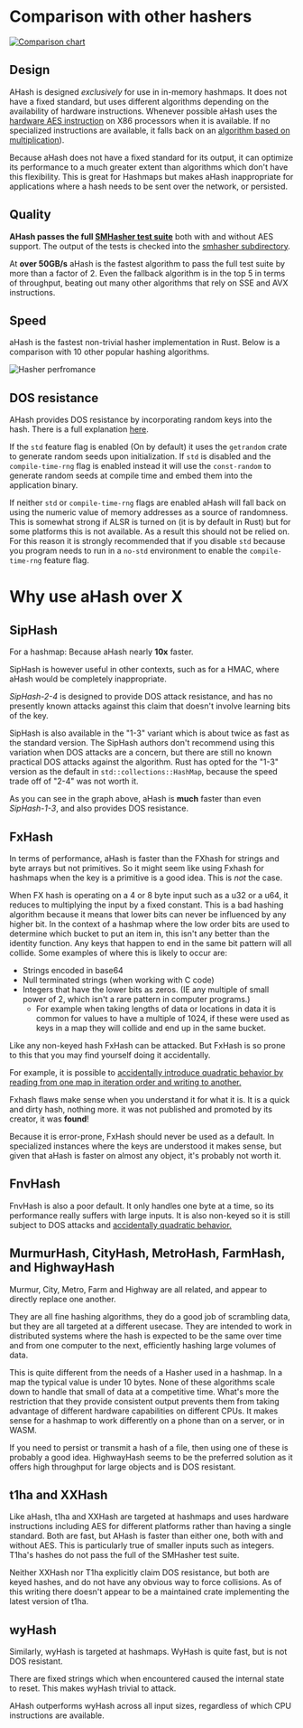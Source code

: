 
# Comparison with other hashers

[![Comparison chart](Table.png)](https://docs.google.com/spreadsheets/d/e/2PACX-1vSK7Li2nS-Bur9arAYF9IfT37MP-ohAe1v19lZu5fd9MajI1fSveLAQZyEie4Ea9k5-SWHTff7nL2DW/pubhtml?gid=0&single=true)

## Design

AHash is designed *exclusively* for use in in-memory hashmaps. It does not have a fixed standard, but uses different
algorithms depending on the availability of hardware instructions. Whenever possible aHash uses the [hardware AES instruction](https://en.wikipedia.org/wiki/AES_instruction_set)
on X86 processors when it is available. If no specialized instructions are available, it falls back on an
[algorithm based on multiplication](https://github.com/tkaitchuck/aHash/wiki/AHash-fallback-algorithm)).

Because aHash does not have a fixed standard for its output, it can optimize its performance to a much greater extent than
algorithms which don't have this flexibility. This is great for Hashmaps but makes aHash inappropriate for applications where
a hash needs to be sent over the network, or persisted.

## Quality

**AHash passes the full [SMHasher test suite](https://github.com/rurban/smhasher)** both with and without AES support.
The output of the tests is checked into the [smhasher subdirectory](../smhasher). 

At **over 50GB/s** aHash is the fastest algorithm to pass the full test suite by more than a factor of 2. 
Even the fallback algorithm is in the top 5 in terms of throughput, beating out many other algorithms that rely on SSE and AVX instructions.

## Speed

aHash is the fastest non-trivial hasher implementation in Rust. Below is a comparison with 10 other popular hashing algorithms.  

![Hasher perfromance](https://docs.google.com/spreadsheets/d/e/2PACX-1vSK7Li2nS-Bur9arAYF9IfT37MP-ohAe1v19lZu5fd9MajI1fSveLAQZyEie4Ea9k5-SWHTff7nL2DW/pubchart?oid=1323618938&format=image)

## DOS resistance

AHash provides DOS resistance by incorporating random keys into the hash. There is a full explanation [here](https://github.com/tkaitchuck/aHash/wiki/How-aHash-is-resists-DOS-attacks).

If the `std` feature flag is enabled (On by default) it uses the `getrandom` crate to generate random seeds upon initialization.
If `std` is disabled and the `compile-time-rng` flag is enabled instead it will use the `const-random` to generate random seeds 
at compile time and embed them into the application binary.  

If neither `std` or `compile-time-rng` flags are enabled aHash will fall back on using the numeric value of memory addresses as a source of randomness.
This is somewhat strong if ALSR is turned on (it is by default in Rust) but for some platforms this is not available.
As a result this should not be relied on. For this reason it is strongly recommended that if you disable `std` because you program needs to run in a 
`no-std` environment to enable the `compile-time-rng` feature flag.


# Why use aHash over X

## SipHash

For a hashmap: Because aHash nearly **10x** faster.

SipHash is however useful in other contexts, such as for a HMAC, where aHash would be completely inappropriate.

*SipHash-2-4* is designed to provide DOS attack resistance, and has no presently known attacks
against this claim that doesn't involve learning bits of the key.

SipHash is also available in the "1-3" variant which is about twice as fast as the standard version.
The SipHash authors don't recommend using this variation when DOS attacks are a concern, but there are still no known
practical DOS attacks against the algorithm. Rust has opted for the "1-3" version as the  default in `std::collections::HashMap`,
because the speed trade off of "2-4" was not worth it.

As you can see in the graph above, aHash is **much** faster than even *SipHash-1-3*, and also provides DOS resistance.

## FxHash

In terms of performance, aHash is faster than the FXhash for strings and byte arrays but not primitives.
So it might seem like using Fxhash for hashmaps when the key is a primitive is a good idea. This is *not* the case.

When FX hash is operating on a 4 or 8 byte input such as a u32 or a u64, it reduces to multiplying the input by a fixed
constant. This is a bad hashing algorithm because it means that lower bits can never be influenced by any higher bit. In
the context of a hashmap where the low order bits are used to determine which bucket to put an item in, this isn't
any better than the identity function. Any keys that happen to end in the same bit pattern will all collide. 
Some examples of where this is likely to occur are:

* Strings encoded in base64
* Null terminated strings (when working with C code)
* Integers that have the lower bits as zeros. (IE any multiple of small power of 2, which isn't a rare pattern in computer programs.)  
  * For example when taking lengths of data or locations in data it is common for values to
have a multiple of 1024, if these were used as keys in a map they will collide and end up in the same bucket.

Like any non-keyed hash FxHash can be attacked. But FxHash is so prone to this that you may find yourself doing it accidentally.

For example, it is possible to [accidentally introduce quadratic behavior by reading from one map in iteration order and writing to another.](https://accidentallyquadratic.tumblr.com/post/153545455987/rust-hash-iteration-reinsertion)

Fxhash flaws make sense when you understand it for what it is. It is a quick and dirty hash, nothing more.
it was not published and promoted by its creator, it was **found**!

Because it is error-prone, FxHash should never be used as a default. In specialized instances where the keys are understood
it makes sense, but given that aHash is faster on almost any object, it's probably not worth it.

## FnvHash

FnvHash is also a poor default. It only handles one byte at a time, so its performance really suffers with large inputs.
It is also non-keyed so it is still subject to DOS attacks and [accidentally quadratic behavior.](https://accidentallyquadratic.tumblr.com/post/153545455987/rust-hash-iteration-reinsertion)

## MurmurHash, CityHash, MetroHash, FarmHash, and HighwayHash

Murmur, City, Metro, Farm and Highway are all related, and appear to directly replace one another.

They are all fine hashing algorithms, they do a good job of scrambling data, but they are all targeted at a different
usecase. They are intended to work in distributed systems where the hash is expected to be the same over time and from one
computer to the next, efficiently hashing large volumes of data.

This is quite different from the needs of a Hasher used in a hashmap. In a map the typical value is under 10 bytes. None
of these algorithms scale down to handle that small of data at a competitive time. What's more the restriction that they
provide consistent output prevents them from taking advantage of different hardware capabilities on different CPUs. It makes
sense for a hashmap to work differently on a phone than on a server, or in WASM.

If you need to persist or transmit a hash of a file, then using one of these is probably a good idea. 
HighwayHash seems to be the preferred solution as it offers high throughput for large objects and is DOS resistant.

## t1ha and XXHash
Like aHash, t1ha and XXHash are targeted at hashmaps and uses hardware instructions including AES for different platforms rather than having a single standard.
Both are fast, but AHash is faster than either one, both with and without AES. This is particularly true of smaller inputs such as integers.
T1ha's hashes do not pass the full of the SMHasher test suite.

Neither XXHash nor T1ha explicitly claim DOS resistance, but both are keyed hashes, and do not have any obvious way to force collisions.
As of this writing there doesn't appear to be a maintained crate implementing the latest version of t1ha.

## wyHash
Similarly, wyHash is targeted at hashmaps. WyHash is quite fast, but is not DOS resistant. 

There are fixed strings which when encountered caused the internal state to reset. This makes wyHash trivial to attack.

AHash outperforms wyHash across all input sizes, regardless of which CPU instructions are available. 